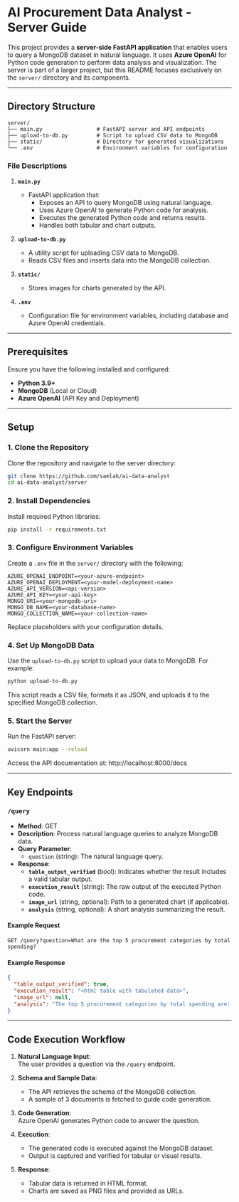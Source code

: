 # AI Procurement Data Analyst - Server Guide

This project provides a **server-side FastAPI application** that enables users to query a MongoDB dataset in natural language. It uses **Azure OpenAI** for Python code generation to perform data analysis and visualization. The server is part of a larger project, but this README focuses exclusively on the `server/` directory and its components.

---

## Directory Structure

```plaintext
server/
├── main.py                 # FastAPI server and API endpoints
├── upload-to-db.py         # Script to upload CSV data to MongoDB
├── static/                 # Directory for generated visualizations
└── .env                    # Environment variables for configuration
```

### File Descriptions

1. **`main.py`**  
   - FastAPI application that:
     - Exposes an API to query MongoDB using natural language.
     - Uses Azure OpenAI to generate Python code for analysis.
     - Executes the generated Python code and returns results.
     - Handles both tabular and chart outputs.

2. **`upload-to-db.py`**  
   - A utility script for uploading CSV data to MongoDB.
   - Reads CSV files and inserts data into the MongoDB collection.

3. **`static/`**  
   - Stores images for charts generated by the API.

4. **`.env`**  
   - Configuration file for environment variables, including database and Azure OpenAI credentials.

---

## Prerequisites

Ensure you have the following installed and configured:

- **Python 3.9+**
- **MongoDB** (Local or Cloud)
- **Azure OpenAI** (API Key and Deployment)

---

## Setup

### 1. Clone the Repository

Clone the repository and navigate to the server directory:

```bash
git clone https://github.com/samlak/ai-data-analyst
cd ai-data-analyst/server
```

### 2. Install Dependencies

Install required Python libraries:

```bash
pip install -r requirements.txt
```

### 3. Configure Environment Variables

Create a `.env` file in the `server/` directory with the following:

```env
AZURE_OPENAI_ENDPOINT=<your-azure-endpoint>
AZURE_OPENAI_DEPLOYMENT=<your-model-deployment-name>
AZURE_API_VERSION=<api-version>
AZURE_API_KEY=<your-api-key>
MONGO_URI=<your-mongodb-uri>
MONGO_DB_NAME=<your-database-name>
MONGO_COLLECTION_NAME=<your-collection-name>
```

Replace placeholders with your configuration details.

### 4. Set Up MongoDB Data

Use the `upload-to-db.py` script to upload your data to MongoDB. For example:

```bash
python upload-to-db.py
```

This script reads a CSV file, formats it as JSON, and uploads it to the specified MongoDB collection.

### 5. Start the Server

Run the FastAPI server:

```bash
uvicorn main:app --reload
```

Access the API documentation at: http://localhost:8000/docs

---

## Key Endpoints

### `/query`

- **Method**: GET  
- **Description**: Process natural language queries to analyze MongoDB data.
- **Query Parameter**:
  - `question` (string): The natural language query.
- **Response**:
  - **`table_output_verified`** (bool): Indicates whether the result includes a valid tabular output.
  - **`execution_result`** (string): The raw output of the executed Python code.
  - **`image_url`** (string, optional): Path to a generated chart (if applicable).
  - **`analysis`** (string, optional): A short analysis summarizing the result.

#### Example Request
```http
GET /query?question=What are the top 5 procurement categories by total spending?
```

#### Example Response
```json
{
  "table_output_verified": true,
  "execution_result": "<html table with tabulated data>",
  "image_url": null,
  "analysis": "The top 5 procurement categories by total spending are: Office Supplies, IT Equipment, Consulting Services, Transportation, and Construction."
}
```

---

## Code Execution Workflow

1. **Natural Language Input**:  
   The user provides a question via the `/query` endpoint.

2. **Schema and Sample Data**:  
   - The API retrieves the schema of the MongoDB collection.
   - A sample of 3 documents is fetched to guide code generation.

3. **Code Generation**:  
   Azure OpenAI generates Python code to answer the question.

4. **Execution**:  
   - The generated code is executed against the MongoDB dataset.
   - Output is captured and verified for tabular or visual results.

5. **Response**:  
   - Tabular data is returned in HTML format.
   - Charts are saved as PNG files and provided as URLs.

